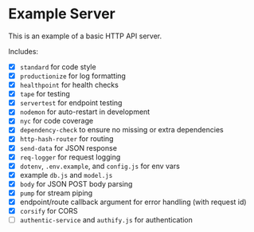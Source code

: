 # Example Server

This is an example of a basic HTTP API server.

Includes:

* [x] `standard` for code style
* [x] `productionize` for log formatting
* [x] `healthpoint` for health checks
* [x] `tape` for testing
* [x] `servertest` for endpoint testing
* [x] `nodemon` for auto-restart in development
* [x] `nyc` for code coverage
* [x] `dependency-check` to ensure no missing or extra dependencies
* [x] `http-hash-router` for routing
* [x] `send-data` for JSON response
* [x] `req-logger` for request logging
* [x] `dotenv`, `.env.example`, and `config.js` for env vars
* [x] example `db.js` and `model.js`
* [x] `body` for JSON POST body parsing
* [x] `pump` for stream piping
* [x] endpoint/route callback argument for error handling (with request id)
* [x] `corsify` for CORS
* [ ] `authentic-service` and `authify.js` for authentication
